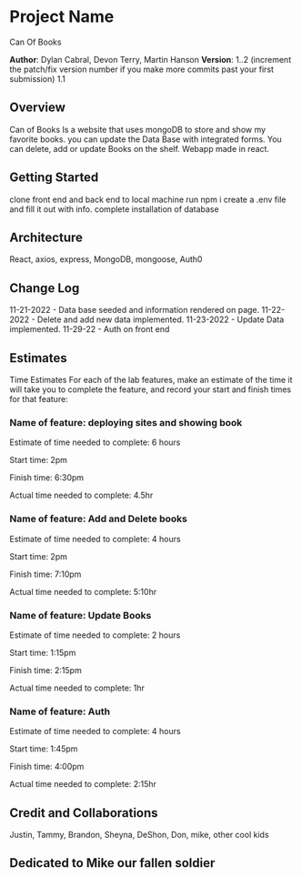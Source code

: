 # Project Name
Can Of Books

**Author**: Dylan Cabral, Devon Terry, Martin Hanson
**Version**: 1..2 (increment the patch/fix version number if you make more commits past your first submission) 1.1

## Overview
<!-- Provide a high level overview of what this application is and why you are building it, beyond the fact that it's an assignment for this class. (i.e. What's your problem domain?) -->

Can of Books Is a website that uses mongoDB to store and show my favorite books. you can update the Data Base with integrated forms. You can delete, add or update Books on the shelf. Webapp made in react.

## Getting Started
<!-- What are the steps that a user must take in order to build this app on their own machine and get it running? -->
clone front end and back end to local machine
run npm i
create a .env file and fill it out with info.
complete installation of database

## Architecture
<!-- Provide a detailed description of the application design. What technologies (languages, libraries, etc) you're using, and any other relevant design information. -->
React, axios, express, MongoDB, mongoose, Auth0

## Change Log
<!-- Use this area to document the iterative changes made to your application as each feature is successfully implemented. Use time stamps. Here's an example:

01-01-2001 4:59pm - Application now has a fully-functional express server, with a GET route for the location resource. -->
11-21-2022 - Data base seeded and information rendered on page.
11-22-2022 - Delete and add new data implemented.
11-23-2022 - Update Data implemented.
11-29-22 - Auth on front end

## Estimates
<!-- See below -->
Time Estimates
For each of the lab features, make an estimate of the time it will take you to complete the feature, and record your start and finish times for that feature:

### Name of feature: deploying sites and showing book

Estimate of time needed to complete: 6 hours

Start time: 2pm

Finish time: 6:30pm

Actual time needed to complete: 4.5hr

### Name of feature: Add and Delete books

Estimate of time needed to complete: 4 hours

Start time: 2pm

Finish time: 7:10pm

Actual time needed to complete: 5:10hr

### Name of feature: Update Books

Estimate of time needed to complete: 2 hours

Start time: 1:15pm

Finish time: 2:15pm

Actual time needed to complete: 1hr

### Name of feature: Auth

Estimate of time needed to complete: 4 hours

Start time: 1:45pm

Finish time: 4:00pm

Actual time needed to complete: 2:15hr

## Credit and Collaborations
<!-- Give credit (and a link) to other people or resources that helped you build this applicatin. -->

Justin, Tammy, Brandon, Sheyna, DeShon, Don, mike, other cool kids

## Dedicated to Mike our fallen soldier
